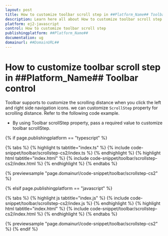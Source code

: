 ```yaml
---
layout: post
title: How to customize toolbar scroll step in ##Platform_Name## Toolbar control | Syncfusion
description: Learn here all about How to customize toolbar scroll step in Syncfusion ##Platform_Name## Toolbar control of Syncfusion Essential JS 2 and more.
platform: ej2-javascript
control: How to customize toolbar scroll step 
publishingplatform: ##Platform_Name##
documentation: ug
domainurl: ##DomainURL##
---
```


# How to customize toolbar scroll step in ##Platform_Name## Toolbar control

Toolbar supports to customize the scrolling distance when you click the left and right side navigation icons. we can customize `ScrollStep` property for scrolling distance. Refer to the following code example.

* By using Toolbar scrollStep property, pass a required value to customize toolbar scrollStep.

{% if page.publishingplatform == "typescript" %}

 {% tabs %}
{% highlight ts tabtitle="index.ts" %}
{% include code-snippet/toolbar/scrollstep-cs2/index.ts %}
{% endhighlight %}
{% highlight html tabtitle="index.html" %}
{% include code-snippet/toolbar/scrollstep-cs2/index.html %}
{% endhighlight %}
{% endtabs %}
        
{% previewsample "page.domainurl/code-snippet/toolbar/scrollstep-cs2" %}

{% elsif page.publishingplatform == "javascript" %}

{% tabs %}
{% highlight js tabtitle="index.js" %}
{% include code-snippet/toolbar/scrollstep-cs2/index.js %}
{% endhighlight %}
{% highlight html tabtitle="index.html" %}
{% include code-snippet/toolbar/scrollstep-cs2/index.html %}
{% endhighlight %}
{% endtabs %}

{% previewsample "page.domainurl/code-snippet/toolbar/scrollstep-cs2" %}
{% endif %}